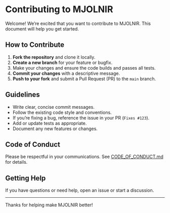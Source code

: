 # Contributing to MJOLNIR

Welcome! We’re excited that you want to contribute to MJOLNIR. This document will help you get started.

## How to Contribute

1. **Fork the repository** and clone it locally.
2. **Create a new branch** for your feature or bugfix.
3. Make your changes and ensure the code builds and passes all tests.
4. **Commit your changes** with a descriptive message.
5. **Push to your fork** and submit a Pull Request (PR) to the `main` branch.

## Guidelines

- Write clear, concise commit messages.
- Follow the existing code style and conventions.
- If you’re fixing a bug, reference the issue in your PR (`Fixes #123`).
- Add or update tests as appropriate.
- Document any new features or changes.

## Code of Conduct

Please be respectful in your communications. See [CODE_OF_CONDUCT.md](CODE_OF_CONDUCT.md) for details.

## Getting Help

If you have questions or need help, open an issue or start a discussion.

---

Thanks for helping make MJOLNIR better!